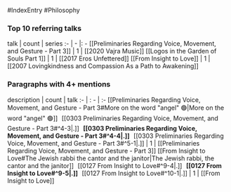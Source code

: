 #IndexEntry #Philosophy

### Top 10 referring talks
talk | count | series
:- | - |: -
[[Preliminaries Regarding Voice, Movement, and Gesture - Part 3]] | 1 | [[2020 Vajra Music]]
[[Logos in the Garden of Souls Part 1]] | 1 | [[2017 Eros Unfettered]]
[[From Insight to Love]] | 1 | [[2007 Lovingkindness and Compassion As a Path to Awakening]]

### Paragraphs with 4+ mentions
description | count | talk
:- | : - | :-
[[Preliminaries Regarding Voice, Movement, and Gesture - Part 3#More on the word "angel" 🟢\|More on the word "angel" 🟢]] &nbsp;&nbsp;[[0303 Preliminaries Regarding Voice, Movement, and Gesture - Part 3#^4-3\|.]] &nbsp; **[[0303 Preliminaries Regarding Voice, Movement, and Gesture - Part 3#^4-4\|.]]** &nbsp; [[0303 Preliminaries Regarding Voice, Movement, and Gesture - Part 3#^5-1\|.]] | 1 | [[Preliminaries Regarding Voice, Movement, and Gesture - Part 3]]
[[From Insight to Love#The Jewish rabbi the cantor and the janitor\|The Jewish rabbi, the cantor and the janitor]] &nbsp;&nbsp;[[0127 From Insight to Love#^9-4\|.]] &nbsp; **[[0127 From Insight to Love#^9-5\|.]]** &nbsp; [[0127 From Insight to Love#^10-1\|.]] | 1 | [[From Insight to Love]]

